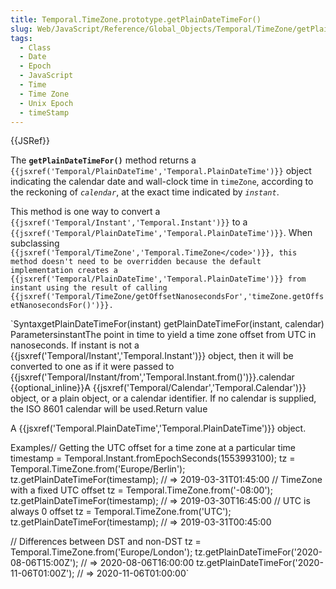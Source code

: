```yaml
---
title: Temporal.TimeZone.prototype.getPlainDateTimeFor()
slug: Web/JavaScript/Reference/Global_Objects/Temporal/TimeZone/getPlainDateTimeFor
tags:
  - Class
  - Date
  - Epoch
  - JavaScript
  - Time
  - Time Zone
  - Unix Epoch
  - timeStamp
---
```

{{JSRef}}

<p class="summary"><span class="seoSummary">The <strong><code>getPlainDateTimeFor()</code></strong> method returns a <code>{{jsxref('Temporal/PlainDateTime','Temporal.PlainDateTime')}}</code> object indicating the calendar date and wall-clock time in <code>timeZone</code>, according to the reckoning of <code><var>calendar</var></code>, at the exact time indicated by <code><var>instant</var></code>.</span></p>

This method is one way to convert a
`{{jsxref('Temporal/Instant','Temporal.Instant')}}` to a
`{{jsxref('Temporal/PlainDateTime','Temporal.PlainDateTime')}}`.
When subclassing
`{{jsxref('Temporal/TimeZone','Temporal.TimeZone</code>')}}, this method doesn't need to be overridden because the default implementation creates a {{jsxref('Temporal/PlainDateTime','Temporal.PlainDateTime')}} from instant using the result of calling {{jsxref('Temporal/TimeZone/getOffsetNanosecondsFor','timeZone.getOffsetNanosecondsFor()')}}.`

`SyntaxgetPlainDateTimeFor(instant) getPlainDateTimeFor(instant, calendar)
ParametersinstantThe point in time to yield a time zone offset from UTC in
nanoseconds. If instant is not a
{{jsxref('Temporal/Instant','Temporal.Instant')}} object, then it
will be converted to one as if it were passed to
{{jsxref('Temporal/Instant/from','Temporal.Instant.from()')}}.calendar
{{optional_inline}}A
{{jsxref('Temporal/Calendar','Temporal.Calendar')}} object, or
a plain object, or a calendar identifier. If no calendar is supplied, the ISO
8601 calendar will be used.Return value

A
{{jsxref('Temporal.PlainDateTime','Temporal.PlainDateTime')}}
object.

Examples// Getting the UTC offset for a time zone at a particular time timestamp
= Temporal.Instant.fromEpochSeconds(1553993100); tz =
Temporal.TimeZone.from('Europe/Berlin'); tz.getPlainDateTimeFor(timestamp); //
=> 2019-03-31T01:45:00 // TimeZone with a fixed UTC offset tz =
Temporal.TimeZone.from('-08:00'); tz.getPlainDateTimeFor(timestamp); // =>
2019-03-30T16:45:00 // UTC is always 0 offset tz =
Temporal.TimeZone.from('UTC'); tz.getPlainDateTimeFor(timestamp); // =>
2019-03-31T00:45:00

// Differences between DST and non-DST tz =
Temporal.TimeZone.from('Europe/London');
tz.getPlainDateTimeFor('2020-08-06T15:00Z'); // => 2020-08-06T16:00:00
tz.getPlainDateTimeFor('2020-11-06T01:00Z'); // => 2020-11-06T01:00:00`
